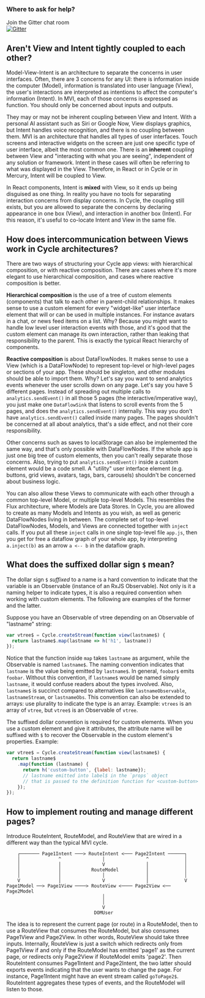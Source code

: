 ### Where to ask for help?

Join the Gitter chat room <br />[![Gitter](https://badges.gitter.im/Join%20Chat.svg)](https://gitter.im/staltz/cycle?utm_source=badge&utm_medium=badge&utm_campaign=pr-badge&utm_content=badge)

## Aren't View and Intent tightly coupled to each other?

Model-View-Intent is an architecture to separate the concerns in user interfaces. Often, there are 3 concerns for any UI: there is information inside the computer (Model), information is translated into user language (View), the user's interactions are interpreted as intentions to affect the computer's information (Intent). In MVI, each of those concerns is expressed as function. You should only be concerned about inputs and outputs.

They may or may not be inherent coupling between View and Intent. With a personal AI assistant such as Siri or Google Now, View displays graphics, but Intent handles voice recognition, and there is no coupling between them. MVI is an architecture that handles all types of user interfaces. Touch screens and interactive widgets on the screen are just one specific type of user interface, albeit the most common one. There is an **inherent** coupling between View and "interacting with what you are seeing", independent of any solution or framework. Intent in these cases will often be referring to what was displayed in the View. Therefore, in React or in Cycle or in Mercury, Intent will be coupled to View.

In React components, Intent is **mixed** with View, so it ends up being disguised as one thing. In reality you have no tools for separating interaction concerns from display concerns. In Cycle, the coupling still exists, but you are allowed to separate the concerns by declaring appearance in one box (View), and interaction in another box (Intent). For this reason, it's useful to co-locate Intent and View in the same file.

## How does intercommunication between Views work in Cycle architectures?

There are two ways of structuring your Cycle app views: with hierarchical composition, or with reactive composition. There are cases where it's more elegant to use hierarchical composition, and cases where reactive composition is better.

**Hierarchical composition** is the use of a tree of custom elements (components) that talk to each other in parent-child relationships. It makes sense to use a custom element for every "widget-like" user interface element that will or can be used in multiple instances. For instance avatars in a chat, or news feed items on a list. Why? Because you might want to handle low level user interaction events with those, and it's good that the custom element can manage its own interaction, rather than leaking that responsibility to the parent. This is exactly the typical React hierarchy of components.

**Reactive composition** is about DataFlowNodes. It makes sense to use a View (which is a DataFlowNode) to represent top-level or high-level pages or sections of your app. These should be singleton, and other modules should be able to import them. Why? Let's say you want to send analytics events whenever the user scrolls down on any page. Let's say you have 5 different pages. Instead of spreading out multiple calls to `analytics.sendEvent()` in all those 5 pages (the interactive/imperative way), you just make one `DataFlowSink` that listens to scroll events from the 5 pages, and does the `analytics.sendEvent()` internally. This way you don't have `analytics.sendEvent()` called inside many pages. The pages shouldn't be concerned at all about analytics, that's a side effect, and not their core responsibility.

Other concerns such as saves to localStorage can also be implemented the same way, and that's only possible with DataFlowNodes. If the whole app is just one big tree of custom elements, then you can't really separate those concerns.
Also, trying to put `analytics.sendEvent()` inside a custom element would be a code smell. A "utility" user interface element (e.g. buttons, grid views, avatars, tags, bars, carousels) shouldn't be concerned about business logic.

You can also allow these Views to communicate with each other through a common top-level Model, or multiple top-level Models. This resembles the Flux architecture, where Models are Data Stores. In Cycle, you are allowed to create as many Models and Intents as you wish, as well as generic DataFlowNodes living in between. The complete set of top-level DataFlowNodes, Models, and Views are connected together with `inject` calls. If you put all these `inject` calls in one single top-level file `app.js`, then you get for free a dataflow graph of your whole app, by interpreting `a.inject(b)` as an arrow `a <-- b` in the dataflow graph.

## What does the suffixed dollar sign `$` mean?

The dollar sign `$` *suffixed* to a name is a hard convention to indicate that the variable is an Observable (instance of an RxJS Observable). Not only is it a naming helper to indicate types, it is also a required convention when working with custom elements. The following are examples of the former and the latter.

Suppose you have an Observable of vtree depending on an Observable of "lastname" string:
```javascript
var vtree$ = Cycle.createStream(function view(lastname$) {
  return lastname$.map(lastname => h('h1', lastname))
});
```

Notice that the function inside `map` takes `lastname` as argument, while the Observable is named `lastname$`. The naming convention indicates that `lastname` is the value being emitted by `lastname$`. In general, `foobar$` emits `foobar`. Without this convention, if `lastname$` would be named simply `lastname`, it would confuse readers about the types involved. Also, `lastname$` is succinct compared to alternatives like `lastnameObservable`, `lastnameStream`, or `lastnameObs`. This convention can also be extended to arrays: use plurality to indicate the type is an array. Example: `vtrees` is an array of `vtree`, but `vtree$` is an Observable of `vtree`.

The suffixed dollar convention is required for custom elements. When you use a custom element and give it attributes, the attribute name will be suffixed with `$` to recover the Observable in the custom element's properties. Example:

```javascript
var vtree$ = Cycle.createStream(function view(lastname$) {
  return lastname$
    .map(function (lastname) {
      return h('custom-button', {label: lastname});
      // lastname emitted into label$ in the `props` object 
      // that is passed to the definition function for <custom-button>
    });
});
```

## How to implement routing and manage different pages?

Introduce RouteIntent, RouteModel, and RouteView that are wired in a different way than the typical MVI cycle.

```
    ┌─────── Page1Intent ───> RouteIntent <─── Page2Intent ──────┐
    │              ^               │               ^             │
    │              │               V               │             │
    │              │           RouteModel          │             │
    │              │               │               │             │
    V              │               V               │             V
Page1Model ──> Page1View ────> RouteView <──── Page2View <── Page2Model
                                   │
                                   │
                                   V
                                DOMUser
```

The idea is to represent the current page (or route) in a RouteModel, then to use a RouteView that consumes the RouteModel, but also consumes Page1View and Page2View. In other words, RouteView should take three inputs. Internally, RouteView is just a switch which redirects only from Page1View if and only if the RouteModel has emitted 'page1' as the current page, or redirects only Page2View if RouteModel emits 'page2'. Then RouteIntent consumes Page1Intent and Page2Intent, the two latter should exports events indicating that the user wants to change the page. For instance, Page1Intent might have an event stream called `goToPage2$`. RouteIntent aggregates these types of events, and the RouteModel will listen to those.
